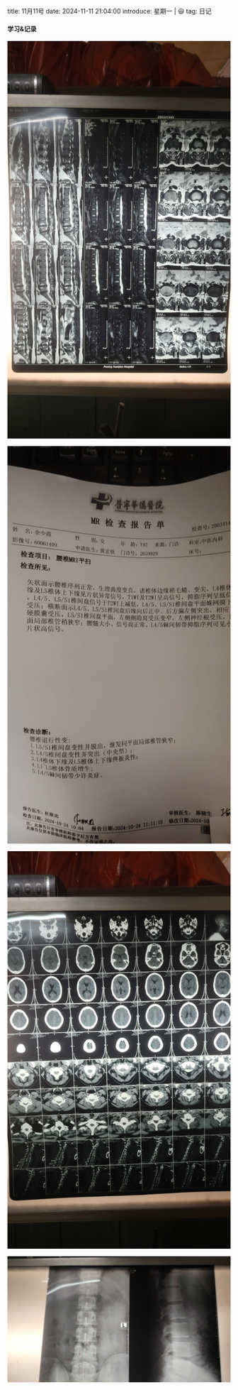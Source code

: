 title: 11月11号
date: 2024-11-11 21:04:00
introduce: 星期一 | 😃
tag: 日记

#### 学习&记录
![1](/static/img/2024/11/11/1.jpg)

![2](/static/img/2024/11/11/2.jpg)

![3](/static/img/2024/11/11/3.jpg)

![4](/static/img/2024/11/11/4.jpg)

